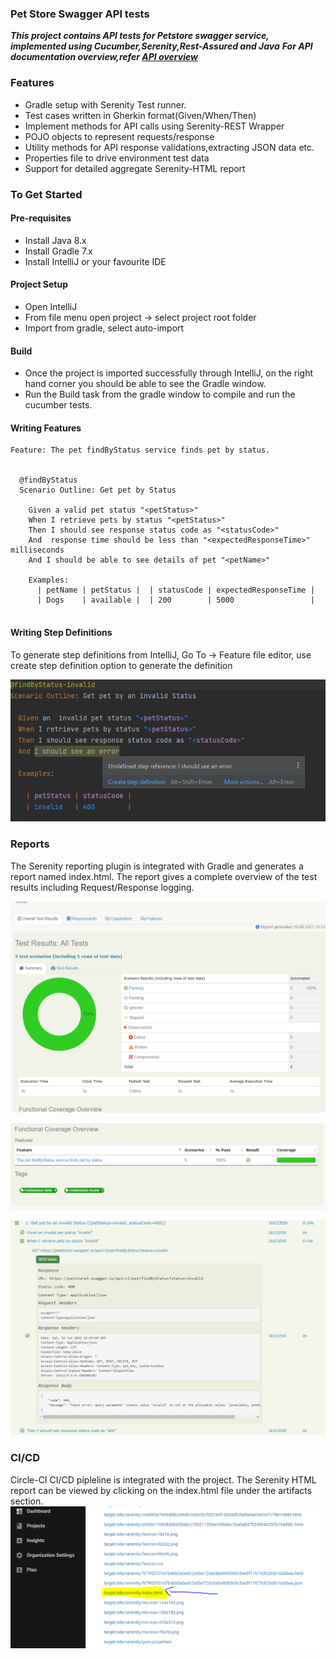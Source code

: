 <h3> Pet Store Swagger API tests </h3>
<p>
<i><strong>This project contains API tests for Petstore swagger service, implemented using Cucumber,Serenity,Rest-Assured and Java</strong></i>
<i><strong>For API documentation overview,refer <a href="api.md">API overview</a> </strong></i>
</p>

### Features
* Gradle setup with Serenity Test runner.
* Test cases written in Gherkin format(Given/When/Then)
* Implement methods for API calls using Serenity-REST Wrapper
* POJO objects to represent requests/response
* Utility methods for API response validations,extracting JSON data etc.
* Properties file to drive environment test data
* Support for detailed aggregate Serenity-HTML report

### To Get Started
#### Pre-requisites
- Install Java 8.x
- Install Gradle 7.x
- Install IntelliJ or your favourite IDE
#### Project Setup
- Open IntelliJ
- From file menu open project -> select project root folder
- Import from gradle, select auto-import
#### Build
- Once the project is imported successfully through IntelliJ, on the right hand corner you should be able to see the Gradle window.
- Run the Build task from the gradle window to compile and run the cucumber tests.

#### Writing Features
``` cucumber
Feature: The pet findByStatus service finds pet by status.


  @findByStatus
  Scenario Outline: Get pet by Status

    Given a valid pet status "<petStatus>"
    When I retrieve pets by status "<petStatus>"
    Then I should see response status code as "<statusCode>"
    And  response time should be less than "<expectedResponseTime>" milliseconds
    And I should be able to see details of pet "<petName>"

    Examples:
      | petName | petStatus |  | statusCode | expectedResponseTime |
      | Dogs    | available |  | 200        | 5000                 |
      
 ```
#### Writing Step Definitions
To generate step definitions from IntelliJ,
Go To -> Feature file editor, use create step definition option to generate the definition

![step-definition](readme-files/images/StepDefinitions.png)



### Reports
The Serenity reporting plugin is integrated with Gradle and generates a report named index.html.
The report gives a complete overview of the test results including Request/Response logging.

![Serenity-Report-Dashboard](readme-files/images/SerenityReportDashboard.png)

![Serenity-Report-Coverage](readme-files/images/SerenityReportCoverage.png)

![Serenity-Report-Request-Response-Logging](readme-files/images/SerenityReportRequestResponseLogging.png)

### CI/CD
Circle-CI CI/CD pipleline is integrated with the project.
The Serenity HTML report can be viewed by clicking on the index.html file under the artifacts section.
![Circle-CI-SerenityReport-Artifact](readme-files/images/CI-CD-Report-Artifact.png)